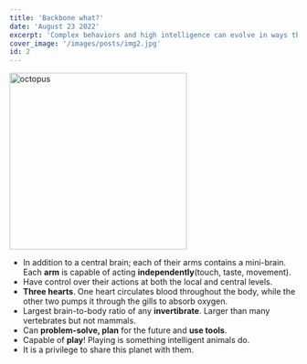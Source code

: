 ```yaml
---
title: 'Backbone what?'
date: 'August 23 2022'
excerpt: 'Complex behaviors and high intelligence can evolve in ways that differ significantly from our own. '
cover_image: '/images/posts/img2.jpg'
id: 2
---
```


<img src='/images/posts/img2.jpg' width='310' alt='octopus' />

- In addition to a central brain; each of their arms contains a mini-brain. Each **arm** is capable of acting **independently**(touch, taste, movement).
- Have control over their actions at both the local and central levels.
- **Three hearts**. One heart circulates blood throughout the body, while the other two pumps it through the gills to absorb oxygen.
- Largest brain-to-body ratio of any **invertibrate**. Larger than many vertebrates but not mammals.
- Can **problem-solve, plan** for the future and **use tools**.
- Capable of **play**! Playing is something intelligent animals do.
- It is a privilege to share this planet with them.
